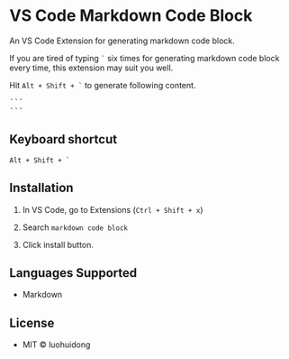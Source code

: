 # VS Code Markdown Code Block

An VS Code Extension for generating markdown code block.

If you are tired of typing <code>`</code> six times for generating markdown code block every time, this extension may suit you well.

Hit <code>Alt + Shift + `</code> to generate following content.

<pre>
```
```
</pre>

## Keyboard shortcut

<code>Alt + Shift + `</code>

## Installation

1. In VS Code, go to Extensions (`Ctrl + Shift + x`)

2. Search `markdown code block`

3. Click install button.

## Languages Supported

- Markdown

## License

- MIT &copy; luohuidong